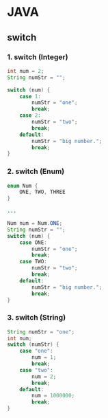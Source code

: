 # JAVA

## switch

### 1. switch (Integer)

```java
int num = 2;
String numStr = "";

switch (num) {
    case 1:
        numStr = "one";
        break;
    case 2:
        numStr = "two";
        break;
    default:
        numStr = "big number.";
        break;
}
```

### 2. switch (Enum)

```java
enum Num {
    ONE, TWO, THREE
}

...

Num num = Num.ONE;
String numStr = "";
switch (num) {
    case ONE:
        numStr = "one";
        break;
    case TWO:
        numStr = "two";
        break;
    default:
        numStr = "big number.";
        break;
}
```

### 3. switch (String)

```java
String numStr = "one";
int num;
switch (numStr) {
    case "one":
        num = 1;
        break;
    case "two":
        num = 2;
        break;
    default:
        num = 1000000;
        break;
}
```

